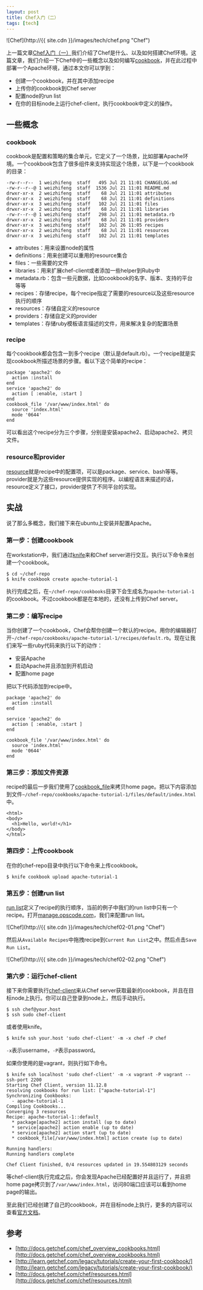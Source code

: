 ```yaml
---
layout: post
title: Chef入门（二）
tags: [tech]
---
```


![Chef](http://{{ site.cdn }}/images/tech/chef.png "Chef")

上一篇文章[Chef入门（一）](/learn-chef-01.html)我们介绍了Chef是什么、以及如何搭建Chef环境。这篇文章，我们介绍一下Chef中的一些概念以及如何编写[cookbook](http://docs.getchef.com/chef_overview_cookbooks.html)，并在此过程中部署一个Apache环境，通过本文你可以学到：

* 创建一个cookbook，并在其中添加recipe
* 上传你的cookbook到Chef server
* 配置node的run list
* 在你的目标node上运行chef-client，执行cookbook中定义的操作。

##  一些概念

###  cookbook

cookbook是配置和策略的集合单元，它定义了一个场景，比如部署Apache环境。一个cookbook包含了很多组件来支持实现这个场景，以下是一个cookbook的目录：

	-rw-r--r--  1 weizhifeng  staff   495 Jul 21 11:01 CHANGELOG.md
	-rw-r--r--@ 1 weizhifeng  staff  1536 Jul 21 11:01 README.md
	drwxr-xr-x  2 weizhifeng  staff    68 Jul 21 11:01 attributes
	drwxr-xr-x  2 weizhifeng  staff    68 Jul 21 11:01 definitions
	drwxr-xr-x  3 weizhifeng  staff   102 Jul 21 11:01 files
	drwxr-xr-x  2 weizhifeng  staff    68 Jul 21 11:01 libraries
	-rw-r--r--@ 1 weizhifeng  staff   298 Jul 21 11:01 metadata.rb
	drwxr-xr-x  2 weizhifeng  staff    68 Jul 21 11:01 providers
	drwxr-xr-x  3 weizhifeng  staff   102 Jul 26 11:05 recipes
	drwxr-xr-x  2 weizhifeng  staff    68 Jul 21 11:01 resources
	drwxr-xr-x  3 weizhifeng  staff   102 Jul 21 11:01 templates

* attributes：用来设置node的属性
* definitions：用来创建可以重用的resource集合
* files：一些需要的文件
* libraries：用来扩展chef-client或者添加一些helper到Ruby中
* metadata.rb：包含一些元数据，比如cookbook的名字、版本、支持的平台等等
* recipes：存储recipe，每个recipe指定了需要的resource以及这些resource执行的顺序
* resources：存储自定义的resource
* providers：存储自定义的provider
* templates：存储ruby模板语言描述的文件，用来解决复杂的配置场景

###  recipe

每个cookbook都会包含一到多个recipe（默认是default.rb）。一个recipe就是实现cookbook所描述场景的步骤。看以下这个简单的recipe：

	package 'apache2' do
	  action :install
	end
	service 'apache2' do
	  action [ :enable, :start ]
	end
	cookbook_file '/var/www/index.html' do
	  source 'index.html'
	  mode '0644'
	end

可以看出这个recipe分为三个步骤，分别是安装apache2、启动apache2、拷贝文件。

###  resource和provider

[resource](http://docs.getchef.com/chef/resources.html)就是recipe中的配置项，可以是package、service、bash等等。provider就是为这些resource提供实现的程序。以编程语言来描述的话，resource定义了接口，provider提供了不同平台的实现。

## 实战

说了那么多概念，我们接下来在ubuntu上安装并配置Apache。

###  第一步：创建cookbook

在workstation中，我们通过[knife](http://docs.opscode.com/knife.html)来和Chef server进行交互。执行以下命令来创建一个cookbook。

	$ cd ~/chef-repo
	$ knife cookbook create apache-tutorial-1

执行完成之后，在```~/chef-repo/cookbooks```目录下会生成名为```apache-tutorial-1```的cookbook。不过cookbook都是在本地的，还没有上传到Chef server。

###  第二步：编写recipe

当你创建了一个cookbook，Chef会帮你创建一个默认的recipe。用你的编辑器打开```~/chef-repo/cookbooks/apache-tutorial-1/recipes/default.rb```。现在让我们来写一些ruby代码来执行以下的动作：

* 安装Apache
* 启动Apache并且添加到开机启动
* 配置home page

把以下代码添加到recipe中。

	package 'apache2' do
	  action :install
	end

	service 'apache2' do
	  action [ :enable, :start ]
	end

	cookbook_file '/var/www/index.html' do
	  source 'index.html'
	  mode '0644'
	end

###  第三步：添加文件资源

recipe的最后一步我们使用了[cookbook_file](http://docs.opscode.com/resource_cookbook_file.html)来拷贝home page。把以下内容添加到文件```~/chef-repo/cookbooks/apache-tutorial-1/files/default/index.html```中。

	<html>
	<body>
	  <h1>Hello, world!</h1>
	</body>
	</html>


###  第四步：上传cookbook

在你的chef-repo目录中执行以下命令来上传cookbook。

	$ knife cookbook upload apache-tutorial-1

###  第五步：创建run list

[run list](http://learn.getchef.com/concepts/run-lists/)定义了recipe的执行顺序，当前的例子中我们的run list中只有一个recipe。打开[manage.opscode.com](http://manage.opscode.com)，我们来配置run list。

![Chef](http://{{ site.cdn }}/images/tech/chef02-01.png "Chef")

然后从```Available Recipes```中拖拽recipe到```Current Run List```之中。然后点击```Save Run List```。

![Chef](http://{{ site.cdn }}/images/tech/chef02-02.png "Chef")

###  第六步：运行chef-client

接下来你需要执行[chef-client](http://docs.opscode.com/essentials_chef_client.html)来从Chef server获取最新的cookbook，并且在目标node上执行。你可以自己登录到node上，然后手动执行。

	$ ssh chef@your.host
	$ ssh sudo chef-client

或者使用knife。

	$ knife ssh your.host 'sudo chef-client' -m -x chef -P chef

`-x`表示username，`-P`表示password。

如果你使用的是vagrant，则执行如下命令。

```
$ knife ssh localhost 'sudo chef-client' -m -x vagrant -P vagrant --ssh-port 2200
Starting Chef Client, version 11.12.8
resolving cookbooks for run list: ["apache-tutorial-1"]
Synchronizing Cookbooks:
  - apache-tutorial-1
Compiling Cookbooks...
Converging 3 resources
Recipe: apache-tutorial-1::default
  * package[apache2] action install (up to date)
  * service[apache2] action enable (up to date)
  * service[apache2] action start (up to date)
  * cookbook_file[/var/www/index.html] action create (up to date)

Running handlers:
Running handlers complete

Chef Client finished, 0/4 resources updated in 19.554803129 seconds
```

等chef-client执行完成之后，你会发现Apache已经配置好并且运行了，并且把home page拷贝到了```/var/www/index.html```，访问80端口应该可以看到home page的输出。

至此我们已经创建了自己的cookbook，并在目标node上执行，更多的内容可以查看[官方文档](http://docs.opscode.com/)。

## 参考

* [http://docs.getchef.com/chef_overview_cookbooks.html](http://docs.getchef.com/chef_overview_cookbooks.html)
* [http://learn.getchef.com/legacy/tutorials/create-your-first-cookbook/](http://learn.getchef.com/legacy/tutorials/create-your-first-cookbook/)
* [http://docs.getchef.com/chef/resources.html](http://docs.getchef.com/chef/resources.html)
